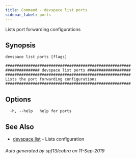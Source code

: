 ```yaml
---
title: Command - devspace list ports
sidebar_label: ports
---
```



Lists port forwarding configurations

## Synopsis


```
devspace list ports [flags]
```

```
#######################################################
############### devspace list ports ###################
#######################################################
Lists the port forwarding configurations
#######################################################
```
## Options

```
  -h, --help   help for ports
```

## See Also

* [devspace list](/docs/cli/commands/devspace_list)	 - Lists configuration

###### Auto generated by spf13/cobra on 11-Sep-2019
